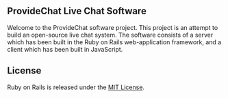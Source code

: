 ## ProvideChat Live Chat Software 

Welcome to the ProvideChat software project. This project is an attempt to 
build an open-source live chat system. The software consists of a server
which has been built in the Ruby on Rails web-application framework, and
a client which has been built in JavaScript.


## License

Ruby on Rails is released under the [MIT License](https://opensource.org/licenses/MIT).
